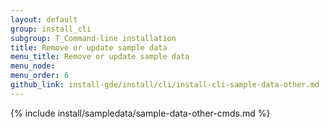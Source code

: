 ```yaml
---
layout: default
group: install_cli 
subgroup: T_Command-line installation
title: Remove or update sample data
menu_title: Remove or update sample data
menu_node: 
menu_order: 6
github_link: install-gde/install/cli/install-cli-sample-data-other.md
---
```


{% include install/sampledata/sample-data-other-cmds.md %}